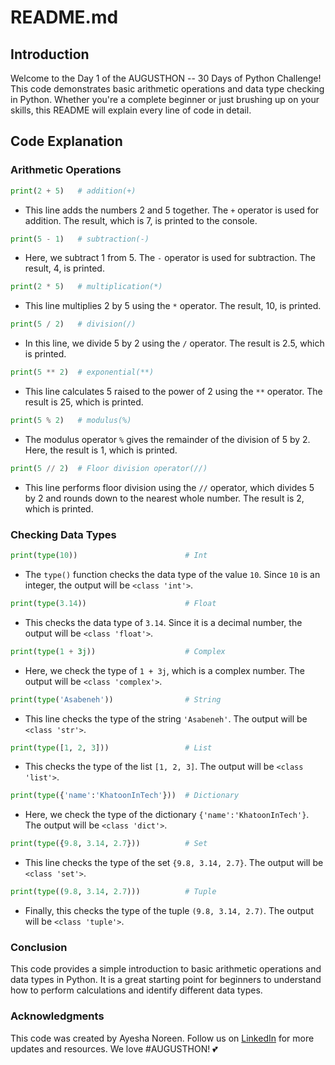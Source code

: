 # README.md

## Introduction

Welcome to the Day 1 of the AUGUSTHON -- 30 Days of Python Challenge! This code demonstrates basic arithmetic operations and data type checking in Python. Whether you're a complete beginner or just brushing up on your skills, this README will explain every line of code in detail.

## Code Explanation

### Arithmetic Operations

```python
print(2 + 5)   # addition(+)
```
- This line adds the numbers 2 and 5 together. The `+` operator is used for addition. The result, which is 7, is printed to the console.

```python
print(5 - 1)   # subtraction(-)
```
- Here, we subtract 1 from 5. The `-` operator is used for subtraction. The result, 4, is printed.

```python
print(2 * 5)   # multiplication(*)
```
- This line multiplies 2 by 5 using the `*` operator. The result, 10, is printed.

```python
print(5 / 2)   # division(/)
```
- In this line, we divide 5 by 2 using the `/` operator. The result is 2.5, which is printed.

```python
print(5 ** 2)  # exponential(**)
```
- This line calculates 5 raised to the power of 2 using the `**` operator. The result is 25, which is printed.

```python
print(5 % 2)   # modulus(%)
```
- The modulus operator `%` gives the remainder of the division of 5 by 2. Here, the result is 1, which is printed.

```python
print(5 // 2)  # Floor division operator(//)
```
- This line performs floor division using the `//` operator, which divides 5 by 2 and rounds down to the nearest whole number. The result is 2, which is printed.

### Checking Data Types

```python
print(type(10))                        # Int
```
- The `type()` function checks the data type of the value `10`. Since `10` is an integer, the output will be `<class 'int'>`.

```python
print(type(3.14))                      # Float
```
- This checks the data type of `3.14`. Since it is a decimal number, the output will be `<class 'float'>`.

```python
print(type(1 + 3j))                    # Complex
```
- Here, we check the type of `1 + 3j`, which is a complex number. The output will be `<class 'complex'>`.

```python
print(type('Asabeneh'))                # String
```
- This line checks the type of the string `'Asabeneh'`. The output will be `<class 'str'>`.

```python
print(type([1, 2, 3]))                 # List
```
- This checks the type of the list `[1, 2, 3]`. The output will be `<class 'list'>`.

```python
print(type({'name':'KhatoonInTech'}))  # Dictionary
```
- Here, we check the type of the dictionary `{'name':'KhatoonInTech'}`. The output will be `<class 'dict'>`.

```python
print(type({9.8, 3.14, 2.7}))          # Set
```
- This line checks the type of the set `{9.8, 3.14, 2.7}`. The output will be `<class 'set'>`.

```python
print(type((9.8, 3.14, 2.7)))          # Tuple
```
- Finally, this checks the type of the tuple `(9.8, 3.14, 2.7)`. The output will be `<class 'tuple'>`.

### Conclusion

This code provides a simple introduction to basic arithmetic operations and data types in Python. It is a great starting point for beginners to understand how to perform calculations and identify different data types.

### Acknowledgments

This code was created by Ayesha Noreen. Follow us on [LinkedIn](https://www.linkedin.com/in/khatoonintech) for more updates and resources. We love #AUGUSTHON! 💕